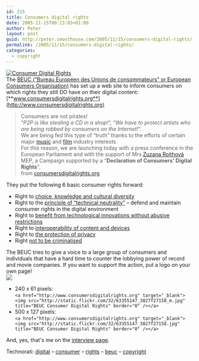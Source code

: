 ```yaml
---
id: 215
title: Consumers digital rights
date: 2005-11-15T00:13:03+01:00
author: Peter
layout: post
guid: http://peter.smoothouse.com/2005/11/15/consumers-digital-rights/
permalink: /2005/11/15/consumers-digital-rights/
categories:
  - copyright
---
```

[<img border="0" src="http://static.flickr.com/32/63355147_3827f27158.jpg" alt="Consumer Digital Rights" />](http://www.consumersdigitalrights.org)  
The [BEUC (&#8220;Bureau Européen des Unions de consommateurs&#8221; or European Consumers Organisation)](http://www.beuc.org) has set up a web site to inform consumers on which rights they still DO have on their digital content:  
[**www.consumersdigitalrights.org**](http://www.consumersdigitalrights.org)

> Consumers are not pirates!  
> &#8220;_P2P is like stealing a CD in a shop!_&#8220;, &#8220;_We have to protect artists who are being robbed by consumers on the Internet!_&#8220;.  
> We are being fed this type of &#8220;truth&#8221; thanks to the efforts of certain major [music](http://www.ifpi.org/) and [film](http://www.mpaa.org) industry interests.  
> For this reason, we are launching today with a press conference in the European Parliament and with the support of Mrs [Zuzana Roithová](http://www.roithova.cz/home.html) MEP, a Campaign supported by a &#8220;**Declaration of Consumers' Digital Rights**&#8220;.  
> from [consumersdigitalrights.org](http://www.consumersdigitalrights.org/cms/presse_commu_beuc_en.php)

They put the following 6 basic consumer rights forward:

  * Right to [choice, knowledge and cultural diversity](http://www.consumersdigitalrights.org/cms/declaration_en.php)
  * Right to the [principle of &#8220;technical neutrality&#8221;](http://www.consumersdigitalrights.org/cms/declaration_en.php) &#8211; defend and maintain consumer rights in the digital environment
  * Right to [benefit from technological innovations without abusive restrictions](http://www.consumersdigitalrights.org/cms/declaration_en.php)
  * Right to [interoperability of content and devices](http://www.consumersdigitalrights.org/cms/declaration_en.php)
  * Right to [the protection of privacy](http://www.consumersdigitalrights.org/cms/declaration_en.php)
  * Right [not to be criminalised](http://www.consumersdigitalrights.org/cms/declaration_en.php)

The BEUC tries to give a voice to a large group of consumers and individuals that have a hard time to counter the lobbying power of record and movie companies. If you want to support the action, put a logo on your own page!  
<img src="http://static.flickr.com/32/63355147_3827f27158_m.jpg" border="0" /> 

  * 240 x 61 pixels:  
    `<a href="http://www.consumersdigitalrights.org" target="_blank"><img src="http://static.flickr.com/32/63355147_3827f27158_m.jpg" title="BEUC Consumer Digital Rights" border="0" /></a>` 
  * 500 x 127 pixels:  
    `<a href="http://www.consumersdigitalrights.org" target="_blank"><img src="http://static.flickr.com/32/63355147_3827f27158.jpg" title="BEUC Consumer Digital Rights" border="0" /></a>`

And, yes, that's me on the [interview page](http://www.consumersdigitalrights.org/cms/interviews_en.php).

Technorati: <a href="http://technorati.com/tag/digital" rel="tag">digital</a> &#8211; <a href="http://technorati.com/tag/consumer" rel="tag">consumer</a> &#8211; <a href="http://technorati.com/tag/rights" rel="tag">rights</a> &#8211; <a href="http://technorati.com/tag/beuc" rel="tag">beuc</a> &#8211; <a href="http://technorati.com/tag/copyright" rel="tag">copyright</a>